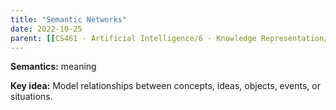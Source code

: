 ```yaml
---
title: "Semantic Networks"
date: 2022-10-25
parent: [[CS461 - Artificial Intelligence/6 - Knowledge Representation/Overview]]
---
```


**Semantics:** meaning

**Key idea:** Model relationships between concepts, ideas, objects, events, or situations.

